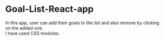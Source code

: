 # Goal-List-React-app</br>
In this app, user can add their goals to the list and also remove by clicking on the added one.</br>
I have used CSS modules.
